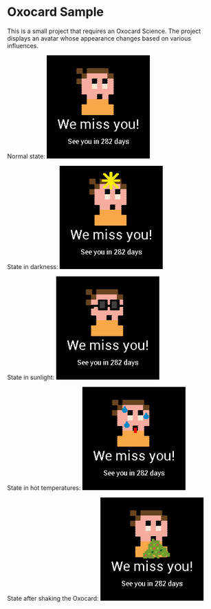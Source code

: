 # Oxocard Sample

This is a small project that requires an Oxocard Science. The project displays an avatar whose appearance changes based on various influences.


Normal state:
![Alt Text](screenshots/normal.png)

State in darkness:
![Alt Text](screenshots/dark.png)


State in sunlight:
![Alt Text](screenshots/bright.png)


State in hot temperatures:
![Alt Text](screenshots/hot.png)


State after shaking the Oxocard:
![Alt Text](screenshots/sick.png)
